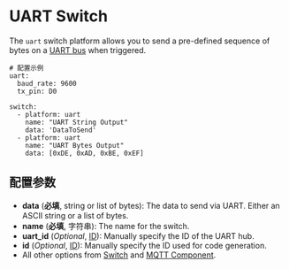 # UART Switch

The `uart` switch platform allows you to send a pre-defined sequence of bytes on a [UART bus](https://esphomelib.com/esphomeyaml/components/uart.html) when triggered.

```
# 配置示例
uart:
  baud_rate: 9600
  tx_pin: D0

switch:
  - platform: uart
    name: "UART String Output"
    data: 'DataToSend'
  - platform: uart
    name: "UART Bytes Output"
    data: [0xDE, 0xAD, 0xBE, 0xEF]
```

## 配置参数

- **data** (**必填**, string or list of bytes): The data to send via UART. Either an ASCII string or a list of bytes.
- **name** (**必填**, 字符串): The name for the switch.
- **uart_id** (*Optional*, [ID](mqtt/guides/configuration-types#id)): Manually specify the ID of the UART hub.
- **id** (*Optional*, [ID](mqtt/guides/configuration-types#id)): Manually specify the ID used for code generation.
- All other options from [Switch](https://esphomelib.com/esphomeyaml/components/switch/index.html#config-switch) and [MQTT Component](https://esphomelib.com/esphomeyaml/components/mqtt.html#config-mqtt-component).